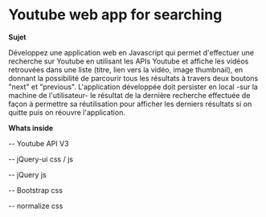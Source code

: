 **Youtube web app for searching**
=================================
**Sujet**

Développez une application web en Javascript qui permet d'effectuer une recherche sur Youtube en utilisant les APIs Youtube et affiche les vidéos retrouvées dans une liste (titre, lien vers la vidéo, image thumbnail), en donnant la possibilité de parcourir tous les résultats à travers deux boutons "next" et "previous". L'application développée doit persister en local -sur la machine de l'utilisateur-  le résultat de la dernière recherche effectuée de façon à permettre sa réutilisation pour afficher les derniers résultats si on quitte puis on réouvre l'application.

**Whats inside**

-- Youtube API V3

-- jQuery-ui css / js

-- jQuery js

-- Bootstrap css

-- normalize css
